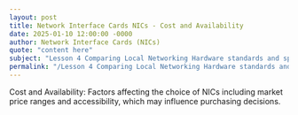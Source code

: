 ```yaml
---
layout: post
title: Network Interface Cards NICs - Cost and Availability
date: 2025-01-10 12:00:00 -0000
author: Network Interface Cards (NICs)
quote: "content here"
subject: "Lesson 4 Comparing Local Networking Hardware standards and specifications"
permalink: "/Lesson 4 Comparing Local Networking Hardware standards and specifications/Network Interface Cards (NICs)/Network Interface Cards NICs - Cost and Availability"
---
```


Cost and Availability: Factors affecting the choice of NICs including market price ranges and accessibility, which may influence purchasing decisions.
